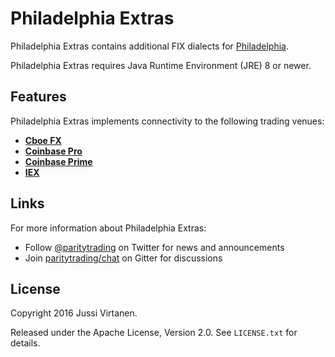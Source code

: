 # Philadelphia Extras

Philadelphia Extras contains additional FIX dialects for [Philadelphia][].

  [Philadelphia]: https://github.com/paritytrading/philadelphia

Philadelphia Extras requires Java Runtime Environment (JRE) 8 or newer.

## Features

Philadelphia Extras implements connectivity to the following trading venues:

- [**Cboe FX**](libraries/cboe-fx)
- [**Coinbase Pro**](libraries/coinbase)
- [**Coinbase Prime**](libraries/coinbase)
- [**IEX**](libraries/iex)

## Links

For more information about Philadelphia Extras:

- Follow [@paritytrading](https://twitter.com/paritytrading) on Twitter for
  news and announcements
- Join [paritytrading/chat](https://gitter.im/paritytrading/chat) on Gitter
  for discussions

## License

Copyright 2016 Jussi Virtanen.

Released under the Apache License, Version 2.0. See `LICENSE.txt` for details.
